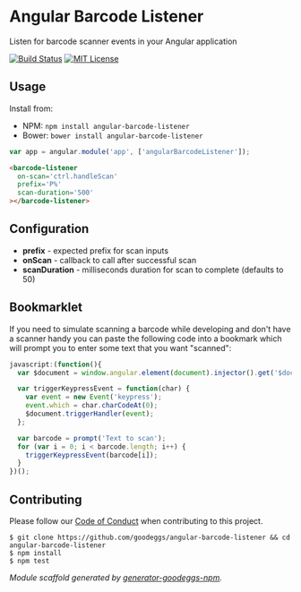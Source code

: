 # Angular Barcode Listener

Listen for barcode scanner events in your Angular application

[![Build Status](http://img.shields.io/travis/goodeggs/angular-barcode-listener.svg?style=flat-square)](https://travis-ci.org/goodeggs/angular-barcode-listener)
[![MIT License](http://img.shields.io/badge/license-MIT-blue.svg?style=flat-square)](https://github.com/goodeggs/angular-barcode-listener/blob/master/LICENSE.md)

## Usage

Install from:

- NPM: `npm install angular-barcode-listener`
- Bower: `bower install angular-barcode-listener`

```javascript
var app = angular.module('app', ['angularBarcodeListener']);
```

```html
<barcode-listener
  on-scan='ctrl.handleScan'
  prefix='P%'
  scan-duration='500'
></barcode-listener>
```

## Configuration

- **prefix** - expected prefix for scan inputs
- **onScan** - callback to call after successful scan
- **scanDuration** - milliseconds duration for scan to complete (defaults to 50)

## Bookmarklet

If you need to simulate scanning a barcode while developing and don't have a scanner handy you can paste the following code into a bookmark which will prompt you to enter some text that you want "scanned":

```javascript
javascript:(function(){
  var $document = window.angular.element(document).injector().get('$document');

  var triggerKeypressEvent = function(char) {
    var event = new Event('keypress');
    event.which = char.charCodeAt(0);
    $document.triggerHandler(event);
  };

  var barcode = prompt('Text to scan');
  for (var i = 0; i < barcode.length; i++) {
    triggerKeypressEvent(barcode[i]);
  }
})();
```

## Contributing

Please follow our [Code of Conduct](https://github.com/goodeggs/mongoose-webdriver/blob/master/CODE_OF_CONDUCT.md)
when contributing to this project.

```
$ git clone https://github.com/goodeggs/angular-barcode-listener && cd angular-barcode-listener
$ npm install
$ npm test
```

_Module scaffold generated by [generator-goodeggs-npm](https://github.com/goodeggs/generator-goodeggs-npm)._
